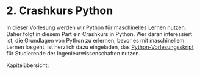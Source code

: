 # 2. Crashkurs Python 

In dieser Vorlesung werden wir Python für maschinelles Lernen nutzen. Daher
folgt in diesem Part ein Crashkurs in Python. Wer daran interessiert ist, die
Grundlagen von Python zu erlernen, bevor es mit maschinellem Lernen losgeht, ist
herzlich dazu eingeladen, das
[Python-Vorlesungsskript](https://gramschs.github.io/book_python/intro.html) für
Studierende der Ingenieurwissenschaften nutzen.

Kapitelübersicht:

```{tableofcontents}
```